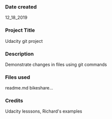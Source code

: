 ### Date created
12_18_2019

### Project Title
Udacity git project

### Description
Demonstrate changes in files using git commands

### Files used
readme.md bikeshare...

### Credits
Udacity lesssons, Richard's examples

